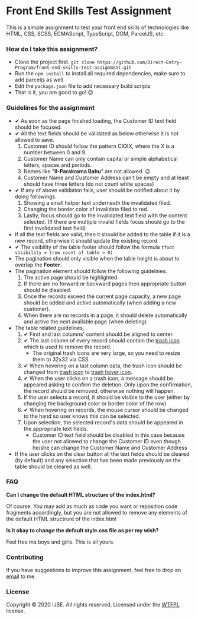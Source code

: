 # Front End Skills Test Assignment

This is a simple assignment to test your front end skills of technologies like HTML, CSS, SCSS,
ECMAScript, TypeScript, DOM, ParcelJS, etc.

### How do I take this assignment?

* Clone the project first.
`git clone https://github.com/Direct-Entry-Program/front-end-skills-test-assignment.git`
* Run the `npm install` to install all required dependencies, make sure to add parceljs as well
* Edit the `package.json` file to add necessary build scripts
* That is it, you are good to go! 😉

### Guidelines for the assignment

* ✔ As soon as the page finished loading, the Customer ID text field should be focused. 
* ✔ All the text fields should be validated as below otherwise it is not allowed to save.
    1. Customer ID should follow the pattern CXXX, where the X is a number between 0 and 9.
    2. Customer Name can only contain capital or simple alphabetical letters, spaces and periods. 
    3. Names like "**II-Parakrama Bahu**" are not allowed. 😉
    4. Customer Name and Customer Address can't be empty and at least should have three letters (do not count white spaces)
* ✔ If any of above validation fails, user should be notified about it by doing followings
    1. Showing a small helper text underneath the invalidated filed.
    2. Changing the border color of invalidate filed to red.
    3. Lastly, focus should go to the invalidated text field with the content selected. (If there are multiple invalid fields focus should go to the first invalidated text field)
* If all the text fields are valid, then it should be added to the table if it is a new record, otherwise it should update the existing record.
* ✔ The visibility of the table footer should follow the formula `tfoot visibility = (row count of table > 0)`
* The pagination should only visible when the table height is about to overlap the **Footer**.
* The pagination element should follow the following guidelines.
    1. The active page should be highlighted.
    2. If there are no forward or backward pages then appropriate button should be disabled.
    3. Once the records exceed the current page capacity, a new page should be added and active automatically (when adding a new customer).
    4. When there are no records in a page, it should delete automatically and active the next available page (when deleting)
* The table related guidelines,
    1. ✔ First and last columns' content should be aligned to center.
    2. ✔ The last column of every record should contain the [trash icon](img/trash.png) which is used to remove the record.
        * The original trash icons are very large, so you need to resize them to 32x32 via CSS
    3. ✔ When hovering on a last column data, the trash icon should be changed from [trash icon](img/trash.png) to [trash hover icon](img/trash-hover.png).
    4. ✔ When the user clicks on a trash icon, a message should be appeared asking to confirm the deletion. Only upon the confirmation, the record should be removed, otherwise nothing will happen.
    5. If the user selects a record, it should be visible to the user (either by changing the background color or border color of the row)
    6. ✔ When hovering on records, the mouse cursor should be changed to the hand so user knows this can be selected. 
    7. Upon selection, the selected record's data should be appeared in the appropriate text fields.
        * Customer ID text field should be disabled in this case because the user not allowed to change the Customer ID even though he/she can change the Customer Name and Customer Address  
* If the user clicks on the clear button all the text fields should be cleared (by default) and any selection that has been made previously on the table should be cleared as well. 

### FAQ

**Can I change the default HTML structure of the index.html?**

Of course. You may add as much as code you want or reposition code fragments accordingly, but you are not allowed to remove any elements of the default HTML structrure of the index.html

**Is it okay to change the default style.css file as per my wish?**

Feel free ma boys and girls. This is all yours.

### Contributing

If you have suggestions to improve this assignment, feel free to drop an [email](mailto:suranga@ijse.lk) to me.

### License

Copyright © 2020 IJSE. All rights reserved.
Licensed under the [WTFPL](LICENSE) license.
 
